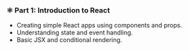 ### ⚛️ Part 1: Introduction to React
- Creating simple React apps using components and props.
- Understanding state and event handling.
- Basic JSX and conditional rendering.